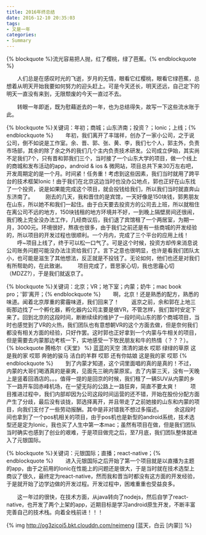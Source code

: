 ```yaml
---
title: 2016年终总结
date: 2016-12-10 20:35:03
tags:
- 又是一年
categories:
- Summary
---
```

  
   
   {% blockquote %}流光容易把人抛，红了樱桃，绿了芭蕉。{% endblockquote %}
   
  &emsp;&emsp;人们总是在感叹时光的飞逝，岁月的无情，眼看它红樱桃，眼看它绿芭蕉，总想着从明天开始我要如何努力的迎头赶上。可是今天还长，明天还远，自己定下的明天一直没有来到，无限颓废的今天一直过不去。
  
  <!-- more -->

  &emsp;&emsp;转眼一年即逝，既为慰藉逝去的一年，也为总结得失，故写一下这些流水账于此。
  
   {% blockquote %}关键词：年初；商城；山东济南；投资？；Ionic；上线；{% endblockquote %}
  &emsp;&emsp;年初，我们离开了丰瑞祥，创办了一家小公司，之于说公司，倒不如说是工作室。余、晋、郭、张、黄、李，我们七个人，郭主外，负责市场部，其余的除了余之外的我们几个主内负责技术研发。公司成立伊始，其实尚不足我们7个，只有晋和郭我们三个，当时接了一个山东大学的项目，做一个线上的商城和发布活动的app，android & ios & 微网站，项目总共下来30万左右吧，开发周期定的是一个月。时间紧！任务重！考虑到这些因素，我们当时就用了跨平台的技术框架Ionic！由于我们在北京这边当时也没办公地点，郭也正好在山东找了一个投资，说是如果能完成这个项目，就会投钱给我们，所以我们当时就直奔山东济南了。
  &emsp;&emsp;刚去的几天，我和晋住的是宾馆，一天好像是150块钱，郭男朋友在山东，所以她不和我们一起住。由于白天要去投资方的公司去上班，所以就租住在离公司不远的地方，150块钱租的地方环境并不好，一到晚上隔壁房间还很闹，我们晚上完全没办法工作，几经商议后，我们退了宾馆租了一个两居室，为期一月，3000元。环境很好，熬夜也很多，由于我们之前还是有一些商城的开发经验的，所以项目的开发过程也很顺利。一个月内，完成了三个平台的应用上线！
  &emsp;&emsp;呼~项目上线了，终于可以松一口气了。可是这个时候，投资方却传来消息说公司账务问题可能没办法注资给我们了。言下之意也很明显，也许是看我们团队太小，也可能是滋生了其他想法，反正就是不投钱了。无论如何，他们也还是对我们有所帮助的，在此致谢。
  &emsp;&emsp;项目完成了，晋思家心切，我也思霾心切（MDZZ?），于是我们就返京了。
  
  {% blockquote %}关键词：北京；VR；地下室；内蒙；奶牛；mac book pro；'郭'离开；{% endblockquote %}
  &emsp;&emsp;啊，北京！还是熟悉的配方，熟悉的味道。闻着北京厚重的雾霾味道，我们回来了！
  &emsp;&emsp;返京之前，余和郭在上地三街那边找了一个孵化器，孵化器内公司主要是做VR，不管怎样，我们暂时安定下来了。回到北京的这段时间，断断续续的维护了一段时间山东的那个商城项目，当时也感觉到了VR的火热，我们团队也有意想朝VR的这个方面去做，但是奈何我们都没有相关方面的经验，只好作罢。这时郭也正好拿到一个内蒙与牛相关的项目，但是需要去内蒙那边考核一下，实地感受一下牧民朋友和牛的热情（？？？）。
  {% blockquote 腾格尔《天堂》 %}
   蓝蓝的天空 清清的湖水 哎耶
   绿绿的草原 这是我的家 哎耶
   奔驰的骏马 洁白的羊群 哎耶
   还有你姑娘 这是我的家 哎耶
   {% endblockquote %}
   &emsp;&emsp;到了内蒙才知道，这个词里面唱的真的是真的！不过，内蒙的大哥们喝酒真的是豪爽，见面先三碗内蒙原浆。去了内蒙三天，没有一天晚上是竖着回酒店的。。。值得一提的是回京的时候，我们租了一辆SUV从内蒙的乡下一路开车回赤峰机场，在一望无际的公路上一路狂奔，简直不要太爽！
   &emsp;&emsp;项目推进过程中，我们内部却因为公司这段时间运营的还不错，开始在股份分配方面产生了分歧，最后没有谈拢，郭选择离开，并且带走了之前她接的山东和内蒙的项目，向我们支付了一些劳动报酬。其中是非对错我不想过多描述。
   &emsp;&emsp;余这段时间也拿到了一个pos机相关的项目，由于pos机也是新型的android系统，技术选型还是定为Ionic，我也买了人生中第一本mac；虽然有项目在做，但是我们团队当时确实也感到了创业的艰难，于是项目做完之后，至7月底，我们团队整体就进入了元银国际。
     
   {% blockquote %}关键词：元银国际；直播；react-native；{% endblockquote %}
   &emsp;&emsp;进入元银国际之后开始了第一个项目就是以直播为主题的app，由于之前用的Ionic在性能上的问题还是很大，于是当时就在技术选型上商议了很久，最终定为react-native，然而我和晋当时都没有这方面的开发经验，于是就开始了边学边做的开发过程。开发过程中，困难重重也受益良多。
   
   &emsp;&emsp;这一年过的很快，在技术方面，从java转向了nodejs，然后自学了react-native，也开发了两个上架的app，近期目标是学习android原生开发，不断丰富完善自己的技术栈。向着全栈前进！！！

   {% img http://og3zicoi5.bkt.clouddn.com/neimeng [蓝天，白云 [内蒙]] %}


   
   